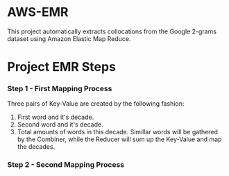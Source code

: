 # AWS-EMR
This project automatically extracts collocations from the Google 2-grams dataset using Amazon Elastic Map Reduce.

# Project EMR Steps
### Step 1 - First Mapping Process
Three pairs of Key-Value are created by the following fashion:
1. First word and it's decade.
2. Second word and it's decade.
3. Total amounts of words in this decade.
Simillar words will be gathered by the Combiner, while the Reducer will sum up the Key-Value and map the decades.

### Step 2 - Second Mapping Process
